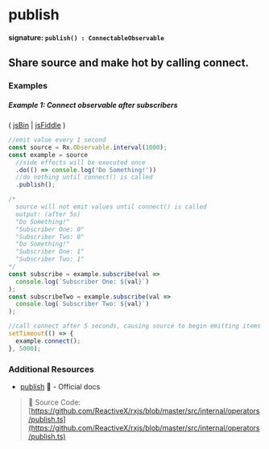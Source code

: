 # publish

#### signature: `publish() : ConnectableObservable`

## Share source and make hot by calling connect.

### Examples

##### Example 1: Connect observable after subscribers

( [jsBin](http://jsbin.com/laguvecixi/edit?js,console) |
[jsFiddle](https://jsfiddle.net/btroncone/fpe6csaz/) )

```js
//emit value every 1 second
const source = Rx.Observable.interval(1000);
const example = source
  //side effects will be executed once
  .do(() => console.log('Do Something!'))
  //do nothing until connect() is called
  .publish();

/*
  source will not emit values until connect() is called
  output: (after 5s) 
  "Do Something!"
  "Subscriber One: 0"
  "Subscriber Two: 0"
  "Do Something!"
  "Subscriber One: 1"
  "Subscriber Two: 1"
*/
const subscribe = example.subscribe(val =>
  console.log(`Subscriber One: ${val}`)
);
const subscribeTwo = example.subscribe(val =>
  console.log(`Subscriber Two: ${val}`)
);

//call connect after 5 seconds, causing source to begin emitting items
setTimeout(() => {
  example.connect();
}, 5000);
```

### Additional Resources

* [publish](http://reactivex-rxjs5.surge.sh/function/index.html#static-function-publish)
  :newspaper: - Official docs

> :file_folder: Source Code:
> [https://github.com/ReactiveX/rxjs/blob/master/src/internal/operators/publish.ts](https://github.com/ReactiveX/rxjs/blob/master/src/internal/operators/publish.ts)

